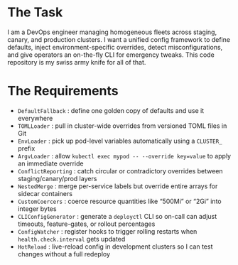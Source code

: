 # The Task

I am a DevOps engineer managing homogeneous fleets across staging, canary, and production clusters. I want a unified config framework to define defaults, inject environment-specific overrides, detect misconfigurations, and give operators an on-the-fly CLI for emergency tweaks. This code repository is my swiss army knife for all of that.

# The Requirements

* `DefaultFallback` : define one golden copy of defaults and use it everywhere
* `TOMLLoader` : pull in cluster-wide overrides from versioned TOML files in Git
* `EnvLoader` : pick up pod-level variables automatically using a `CLUSTER_` prefix
* `ArgvLoader` : allow `kubectl exec mypod -- --override key=value` to apply an immediate override
* `ConflictReporting` : catch circular or contradictory overrides between staging/canary/prod layers
* `NestedMerge` : merge per-service labels but override entire arrays for sidecar containers
* `CustomCoercers` : coerce resource quantities like “500Mi” or “2Gi” into integer bytes
* `CLIConfigGenerator` : generate a `deployctl` CLI so on-call can adjust timeouts, feature-gates, or rollout percentages
* `ConfigWatcher` : register hooks to trigger rolling restarts when `health.check.interval` gets updated
* `HotReload` : live-reload config in development clusters so I can test changes without a full redeploy

